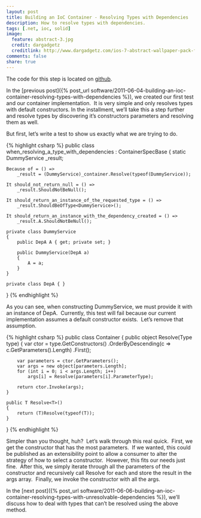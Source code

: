 ```yaml
---
layout: post
title: Building an IoC Container - Resolving Types with Dependencies
description: How to resolve types with dependencies.
tags: [.net, ioc, solid]
image:
  feature: abstract-3.jpg
  credit: dargadgetz
  creditlink: http://www.dargadgetz.com/ios-7-abstract-wallpaper-pack-for-iphone-5-and-ipod-touch-retina/
comments: false
share: true
---
```


The code for this step is located on [github](https://github.com/craiggwilson/presentations/tree/master/BuildYourOwnIoC/code/Stage%202%20-%20With%20Dependencies).

In the [previous post]({% post_url software/2011-06-04-building-an-ioc-container-resolving-types-with-dependencies %}), we created our first test and our container implementation.  It is very simple and only resolves types with default constructors. In the installment, we’ll take this a step further and resolve types by discovering it’s constructors parameters and resolving them as well.

But first, let’s write a test to show us exactly what we are trying to do.

{% highlight csharp %}
public class when_resolving_a_type_with_dependencies : ContainerSpecBase
{
    static DummyService _result;

    Because of = () =>
        _result = (DummyService)_container.Resolve(typeof(DummyService));

    It should_not_return_null = () =>
        _result.ShouldNotBeNull();

    It should_return_an_instance_of_the_requested_type = () =>
        _result.ShouldBeOfType<DummyService>();

    It should_return_an_instance_with_the_dependency_created = () =>
        _result.A.ShouldNotBeNull();

    private class DummyService
    {
        public DepA A { get; private set; }

        public DummyService(DepA a)
        {
            A = a;
        }
    }

    private class DepA { }
}
{% endhighlight %}

As you can see, when constructing DummyService, we must provide it with an instance of DepA.  Currently, this test will fail because our current implementation assumes a default constructor exists.  Let’s remove that assumption.

{% highlight csharp %}
public class Container
{
    public object Resolve(Type type)
    {
        var ctor = type.GetConstructors()
            .OrderByDescending(c => c.GetParameters().Length)
            .First();

        var parameters = ctor.GetParameters();
        var args = new object[parameters.Length];
        for (int i = 0; i < args.Length; i++)
            args[i] = Resolve(parameters[i].ParameterType);

        return ctor.Invoke(args);
    }

    public T Resolve<T>()
    {
        return (T)Resolve(typeof(T));
    }
}
{% endhighlight %}

Simpler than you thought, huh?  Let’s walk through this real quick.  First, we get the constructor that has the most parameters.  If we wanted, this could be published as an extensibility point to allow a consumer to alter the strategy of how to select a constructor.  However, this fits our needs just fine.  After this, we simply iterate through all the parameters of the constructor and recursively call Resolve for each and store the result in the args array.  Finally, we invoke the constructor with all the args.

In the [next post]({% post_url software/2011-06-06-building-an-ioc-container-resolving-types-with-unresolvable-dependencies %}), we’ll discuss how to deal with types that can’t be resolved using the above method.
